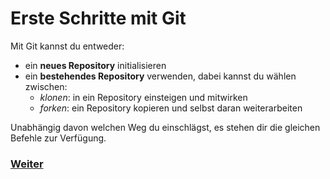# Erste Schritte mit Git

Mit Git kannst du entweder:

-   ein **neues Repository** initialisieren
-   ein **bestehendes Repository** verwenden, dabei kannst du wählen zwischen:
    -   _klonen_: in ein Repository einsteigen und mitwirken
    -   _forken_: ein Repository kopieren und selbst daran weiterarbeiten

Unabhängig davon welchen Weg du einschlägst, es stehen dir die gleichen Befehle zur Verfügung.

### [Weiter](NeuesRepository.md)
